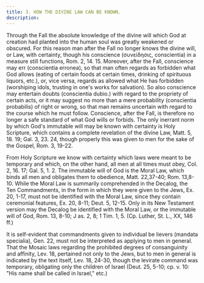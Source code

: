 ```yaml
---
title: 3. HOW THE DIVINE LAW CAN BE KNOWN.
description: 
---
```


Through the Fall the absolute knowledge of the divine will which God at creation had planted into the human soul was greatly weakened or obscured. For this reason man after the Fall no longer knows the divine will, or Law, with certainty, though his conscience (συνείδησις, conscientia) in a measure still functions, Rom. 2, 14. 15. Moreover, after the Fall, conscience may err (conscientia erronea), so that man often regards as forbidden what God allows (eating of certain foods at certain times, drinking of spirituous liquors, etc.), or, vice versa, regards as allowed what He has forbidden (worshiping idols, trusting in one's works for salvation). So also conscience may entertain doubts (conscientia dubio.) with regard to the propriety of certain acts, or it may suggest no more than a mere probability (conscientia probabilis) of right or wrong, so that man remains uncertain with regard to the course which he must follow. Conscience, after the Fall, is therefore no longer a safe standard of what God wills or forbids. The only inerrant norm by which God's immutable will may be known with certainty is Holy Scripture, which contains a complete revelation of the divine Law, Matt. 5, 18. 19; Gal. 3, 23. 24, though properly this was given to men for the sake of the Gospel, Rom. 3, 19-22.

From Holy Scripture we know with certainty which laws were meant to be temporary and which, on the other hand, all men at all times must obey, Col. 2, 16. 17; Gal. 5, 1. 2. The immutable will of God is the Moral Law, which binds all men and obligates them to obedience, Matt. 22,37-40; Rom. 13,8-10. While the Moral Law is summarily comprehended in the Decalog, the Ten Commandments, in the form in which they were given to the Jews, Ex. 20, 1-17, must not be identified with the Moral Law, since they contain ceremonial features, Ex. 20, 8-11; Deut. 5, 12-15. Only in its New Testament version may the Decalog be identified with the Moral Law, or the immutable will of God, Rom. 13, 8-10; J as. 2, 8; 1 Tim. 1, 5. (Cp. Luther, St. L., XX, 146 ff.)

It is self-evident that commandments given to individual be lievers (mandata specialia), Gen. 22, must not be interpreted as applying to men in general. That the Mosaic laws regarding the prohibited degrees of consanguinity and affinity, Lev. 18, pertained not only to the Jews, but to men in general is indicated by the text itself, Lev. 18, 24-30, though the levirate command was temporary, obligating only the children of Israel (Deut. 25, 5-10; cp. v. 10: "His name shall be called in Israel," etc.)